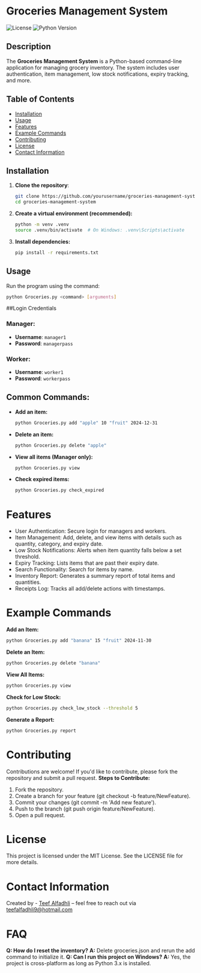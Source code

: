 # Groceries Management System

![License](https://img.shields.io/badge/license-MIT-blue)
![Python Version](https://img.shields.io/badge/python-3.x-blue)

## Description
The **Groceries Management System** is a Python-based command-line application for managing grocery inventory. The system includes user authentication, item management, low stock notifications, expiry tracking, and more.

## Table of Contents
- [Installation](#installation)
- [Usage](#usage)
- [Features](#features)
- [Example Commands](#example-commands)
- [Contributing](#contributing)
- [License](#license)
- [Contact Information](#contact-information)

## Installation
1. **Clone the repository**:
   ```bash
   git clone https://github.com/yourusername/groceries-management-system.git
   cd groceries-management-system
2. **Create a virtual environment (recommended):**
   ```bash
   python -m venv .venv
   source .venv/bin/activate  # On Windows: .venv\Scripts\activate

3. **Install dependencies:**
   ```bash
   pip install -r requirements.txt
## Usage
Run the program using the command:
```bash
python Groceries.py <command> [arguments]
```
##Login Credentials

### Manager:
- **Username**: `manager1`
- **Password**: `managerpass`

### Worker:
- **Username**: `worker1`
- **Password**: `workerpass`

## Common Commands:
- **Add an item:**
  ```bash
  python Groceries.py add "apple" 10 "fruit" 2024-12-31

- **Delete an item:**
  ```bash
  python Groceries.py delete "apple"

- **View all items (Manager only):**
  ```bash
  python Groceries.py view

- **Check expired items:**
  ```bash
  python Groceries.py check_expired
  
# Features
- User Authentication: Secure login for managers and workers.
- Item Management: Add, delete, and view items with details such as quantity, category, and expiry date.
- Low Stock Notifications: Alerts when item quantity falls below a set threshold.
- Expiry Tracking: Lists items that are past their expiry date.
- Search Functionality: Search for items by name.
- Inventory Report: Generates a summary report of total items and quantities.
- Receipts Log: Tracks all add/delete actions with timestamps.

# Example Commands
**Add an Item:**
```bash
python Groceries.py add "banana" 15 "fruit" 2024-11-30
```
**Delete an Item:**
```bash
python Groceries.py delete "banana"
```
**View All Items:**
```bash
python Groceries.py view
```
**Check for Low Stock:**
```bash
python Groceries.py check_low_stock --threshold 5
```
**Generate a Report:**
```bash
python Groceries.py report
```
# Contributing

Contributions are welcome! If you'd like to contribute, please fork the repository and submit a pull request.
**Steps to Contribute:** 

1. Fork the repository.
2. Create a branch for your feature (git checkout -b feature/NewFeature).
3. Commit your changes (git commit -m 'Add new feature').
4. Push to the branch (git push origin feature/NewFeature).
5. Open a pull request.

# License
This project is licensed under the MIT License. See the LICENSE file for more details.

# Contact Information
Created by - [Teef Alfadhli](#TeefAlfadhli) – feel free to reach out via teefalfadhli9@hotmail.com

# FAQ
**Q: How do I reset the inventory?**
**A:** Delete groceries.json and rerun the add command to initialize it.
**Q: Can I run this project on Windows?**
**A:** Yes, the project is cross-platform as long as Python 3.x is installed.

